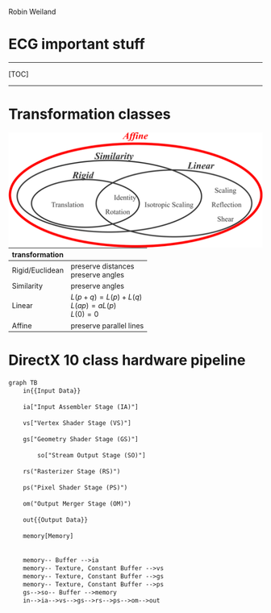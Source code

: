 Robin Weiland


ECG important stuff
================

---

[TOC]

---

<div style="page-break-after: always; break-after: page;"></div> 


# Transformation classes

<img src="res\important stuff\transformation-classes.png" alt="transformation classes" style="zoom:50%;" align="left"/>

| transformation  |                                                             |
| :-------------- | :---------------------------------------------------------- |
| Rigid/Euclidean | preserve distances<br />preserve angles                     |
| Similarity      | preserve angles                                             |
| Linear          | $L(p + q) = L(p) + L(q)$<br />$L(ap) = aL(p)$<br />$L(0)=0$ |
| Affine          | preserve parallel lines                                     |

# DirectX 10 class hardware pipeline

```mermaid
graph TB
	in{{Input Data}}
	
	ia["Input Assembler Stage (IA)"]
	
	vs["Vertex Shader Stage (VS)"]
	
	gs["Geometry Shader Stage (GS)"]
	
		so["Stream Output Stage (SO)"]
	
	rs("Rasterizer Stage (RS)")
	
	ps("Pixel Shader Stage (PS)")
	
	om("Output Merger Stage (OM)")
	
	out{{Output Data}}
	
	memory[Memory]
	
	
	memory-- Buffer -->ia
	memory-- Texture, Constant Buffer -->vs
	memory-- Texture, Constant Buffer -->gs
	memory-- Texture, Constant Buffer -->ps
	gs-->so-- Buffer -->memory
	in-->ia-->vs-->gs-->rs-->ps-->om-->out
	
	

	
```



<div style="page-break-after: always; break-after: page;"></div> 

